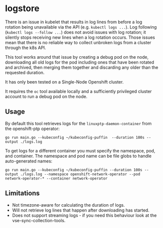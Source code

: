 # logstore

There is an issue in kubelet that results in log lines from before a log rotation being unavailable via the API (e.g. `kubectl logs ...`). Log following (`kubectl logs --follow ...`) does not avoid issues with log rotation; it silently stops receiving new lines when a log rotation occurs. Those issues mean that there is no reliable way to collect unbroken logs from a cluster through the k8s API.

This tool works around that issue by creating a debug pod on the node, downloading all old logs for the pod including ones that have been rotated and archived, then merging them together and discarding any older than the requested duration.

It has only been tested on a Single-Node Openshift cluster.

It requires the `oc` tool available locally and a sufficiently privileged cluster account to run a debug pod on the node.

## Usage

By default this tool retrieves logs for the `linuxptp-daemon-container` from the openshift-ptp operator:

```shell
go run main.go --kubeconfig ~/kubeconfig-puffin  --duration 100s --output ./logs.log
```

To get logs for a different container you must specify the namespace, pod, and container. The namespace and pod name can be file globs to handle auto-generated names:
```shell
go run main.go --kubeconfig ~/kubeconfig-puffin --duration 100s --output ./logs.log --namespace openshift-network-operator --pod network-operator-* --container network-operator
```

## Limitations

* Not timezone-aware for calculating the duration of logs.
* Will not retrieve log lines that happen after downloading has started.
* Does not support streaming logs - if you need this behaviour look at the vse-sync-collection-tools.
